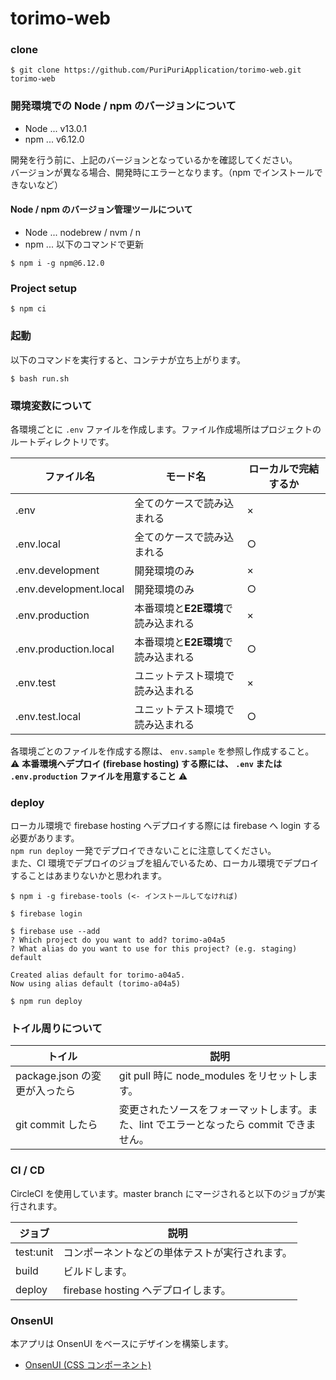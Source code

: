 # torimo-web

### clone
```
$ git clone https://github.com/PuriPuriApplication/torimo-web.git torimo-web
```

### 開発環境での Node / npm のバージョンについて

* Node ... v13.0.1
* npm ... v6.12.0

開発を行う前に、上記のバージョンとなっているかを確認してください。  
バージョンが異なる場合、開発時にエラーとなります。（npm でインストールできないなど）  

#### Node / npm のバージョン管理ツールについて

* Node ... nodebrew / nvm / n  
* npm ... 以下のコマンドで更新  

```
$ npm i -g npm@6.12.0
```

### Project setup
```
$ npm ci
```

### 起動

以下のコマンドを実行すると、コンテナが立ち上がります。  

```
$ bash run.sh
```

### 環境変数について

各環境ごとに `.env` ファイルを作成します。ファイル作成場所はプロジェクトのルートディレクトリです。  

|ファイル名 |モード名  |ローカルで完結するか　|
|---        |---       |---              |
|.env  |全てのケースで読み込まれる  |×  |
|.env.local  |全てのケースで読み込まれる  |○  |
|.env.development  |開発環境のみ  |×  |
|.env.development.local  |開発環境のみ  |○  |
|.env.production |本番環境と**E2E環境**で読み込まれる  |×  |
|.env.production.local  |本番環境と**E2E環境**で読み込まれる  |○  |
|.env.test  |ユニットテスト環境で読み込まれる  |×  |
|.env.test.local  |ユニットテスト環境で読み込まれる  |○  |

各環境ごとのファイルを作成する際は、 `env.sample` を参照し作成すること。  
⚠️ **本番環境へデプロイ (firebase hosting) する際には、 `.env` または `.env.production` ファイルを用意すること** ⚠️  

### deploy
ローカル環境で firebase hosting へデプロイする際には firebase へ login する必要があります。  
`npm run deploy` 一発でデプロイできないことに注意してください。  
また、CI 環境でデプロイのジョブを組んでいるため、ローカル環境でデプロイすることはあまりないかと思われます。  

```
$ npm i -g firebase-tools (<- インストールしてなければ)

$ firebase login

$ firebase use --add
? Which project do you want to add? torimo-a04a5
? What alias do you want to use for this project? (e.g. staging) default

Created alias default for torimo-a04a5.
Now using alias default (torimo-a04a5)

$ npm run deploy
```

### トイル周りについて

|トイル |説明  |
|---        |---              |
|package.json の変更が入ったら  |git pull 時に node_modules をリセットします。  |
|git commit したら  |変更されたソースをフォーマットします。また、lint でエラーとなったら commit できません。  |

### CI / CD

CircleCI を使用しています。master branch にマージされると以下のジョブが実行されます。  

|ジョブ |説明  |
|---        |---              |
|test:unit  |コンポーネントなどの単体テストが実行されます。  |
|build  |ビルドします。  |
|deploy  |firebase hosting へデプロイします。  |

### OnsenUI

本アプリは OnsenUI をベースにデザインを構築します。  

* [OnsenUI (CSS コンポーネント)](https://ja.onsen.io/v2/api/css.html)
